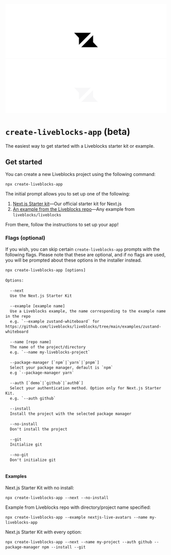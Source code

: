 <p align="center">
  <a href="https://liveblocks.io#gh-light-mode-only">
    <img src="https://raw.githubusercontent.com/liveblocks/liveblocks/main/.github/assets/header-light.svg" alt="Liveblocks" />
  </a>
  <a href="https://liveblocks.io#gh-dark-mode-only">
    <img src="https://raw.githubusercontent.com/liveblocks/liveblocks/main/.github/assets/header-dark.svg" alt="Liveblocks" />
  </a>
</p>

# `create-liveblocks-app` (beta)

The easiest way to get started with a Liveblocks starter kit or example. 

## Get started

You can create a new Liveblocks project using the following command:
```
npx create-liveblocks-app
```

The initial prompt allows you to set up one of the following:
1. [Next.js Starter kit](https://github.com/liveblocks/liveblocks/tree/main/starter-kits/nextjs-starter-kit)—Our official starter kit for Next.js
2. [An example from the Liveblocks repo](https://github.com/liveblocks/liveblocks/tree/main/examples)—Any example from `liveblocks/liveblocks`

From there, follow the instructions to set up your app!

### Flags (optional)
If you wish, you can skip certain `create-liveblocks-app` prompts with the following flags. Please note that these are optional, and if no flags are used, you will be prompted about these options in the installer instead.

```
npx create-liveblocks-app [options]

Options:

  --next 
  Use the Next.js Starter Kit
  
  --example [example name]
  Use a Liveblocks example, the name corresponding to the example name in the repo 
  e.g. `--example zustand-whiteboard` for https://github.com/liveblocks/liveblocks/tree/main/examples/zustand-whiteboard
  
  --name [repo name]
  The name of the project/directory
  e.g. `--name my-liveblocks-project`
  
  --package-manager [`npm`|`yarn`|`pnpm`]
  Select your package manager, default is `npm`
  e.g `--package-manager yarn`
  
  --auth [`demo`|`github`|`auth0`]
  Select your authentication method. Option only for Next.js Starter Kit. 
  e.g. `--auth github`
  
  --install
  Install the project with the selected package manager
  
  --no-install
  Don't install the project
  
  --git
  Initialize git
  
  --no-git
  Don't initialize git
 
```

#### Examples
Next.js Starter Kit with no install:
```
npx create-liveblocks-app --next --no-install
```

Example from Liveblocks repo with directory/project name specified:
```
npx create-liveblocks-app --example nextjs-live-avatars --name my-liveblocks-app
```

Next.js Starter Kit with every option:
```
npx create-liveblocks-app --next --name my-project --auth github --package-manager npm --install --git 
```
